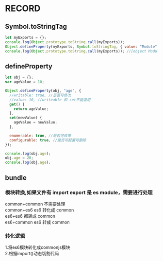 # RECORD

## Symbol.toStringTag

```js
let myExports = {};
console.log(Object.prototype.toString.call(myExports));
Object.defineProperty(myExports, Symbol.toStringTag, { value: "Module" });
console.log(Object.prototype.toString.call(myExports)); //[object Module]
```

## defineProperty

```js
let obj = {};
var ageValue = 10;

Object.defineProperty(obj, "age", {
  //writable: true, //是否可修改
  //value: 10, //writeable 和 set不能混用
  get() {
    return ageValue;
  },
  set(newValue) {
    ageValue = newValue;
  },

  enumerable: true, //是否可枚举
  configurable: true, //是否可配置可删除
});

console.log(obj.age);
obj.age = 20;
console.log(obj.age);
```

## bundle

### 模块转换,如果文件有 import export 是 es module，需要进行处理

common+common 不需要处理  
common+es6 es6 转化成 common  
es6+es6 都转成 common  
es6+common es6 转成 common  

### 转化逻辑

  1.将es6模块转化成commonjs模块  
  2.根据import()动态切割代码  
